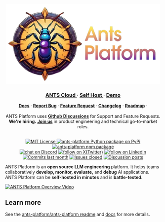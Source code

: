 <div align="center">
   <img src="../static/logo.png" alt="ANTS Platform GitHub Banner">
</div>

<div align="center">
   <div>
      <h3>
         <a href="https://cloud.ants-platform.com">
            <strong>ANTS Cloud</strong>
         </a> ·
         <a href="https://ants-platform.com/docs/deployment/self-host">
            <strong>Self Host</strong>
         </a> ·
         <a href="https://ants-platform.com/demo">
            <strong>Demo</strong>
         </a>
      </h3>
   </div>

   <div>
      <a href="https://agenticants.ai/docs"><strong>Docs</strong></a> ·
      <a href="https://ants-platform.com/issues"><strong>Report Bug</strong></a> ·
      <a href="https://ants-platform.com/ideas"><strong>Feature Request</strong></a> ·
      <a href="https://ants-platform.com/changelog"><strong>Changelog</strong></a> ·
      <a href="https://ants-platform.com/roadmap"><strong>Roadmap</strong></a> ·
   </div>
   <br/>
   <span>ANTS Platform uses <a href="https://github.com/orgs/ants-platform/discussions"><strong>Github Discussions</strong></a>  for Support and Feature Requests.</span>
   <br/>
   <span><b>We're hiring.</b> <a href="https://ants-platform.com/careers"><strong>Join us</strong></a> in product engineering and technical go-to-market roles.</span>
   <br/>
   <br/>
   <div>
   </div>
</div>

<p align="center">
   <a href="https://github.com/ants-platform/.github/blob/main/LICENSE">
   <img src="https://img.shields.io/badge/License-MIT-E11311.svg" alt="MIT License">
   </a>
   <a href="https://pypi.python.org/pypi/ants-platform"><img src="https://img.shields.io/pypi/dm/ants-platform?logo=python&logoColor=white&label=pypi%20ants-platform&color=blue" alt="ants-platform Python package on PyPi"></a>
   <a href="https://www.npmjs.com/package/ants-platform"><img src="https://img.shields.io/npm/dm/ants-platform?logo=npm&logoColor=white&label=npm%20ants-platform&color=blue" alt="ants-platform npm package"></a>
   <br/>
   <a href="https://discord.com/channels/1409972156770685172/1417965502030155818" target="_blank">
   <img src="https://img.shields.io/discord/1111061815649124414?logo=discord&labelColor=%20%235462eb&logoColor=%20%23f5f5f5&color=%20%235462eb"
      alt="chat on Discord"></a>
   <a href="https://x.com/AgenticAntsAI" target="_blank">
   <img src="https://img.shields.io/twitter/follow/ants_platform?logo=X&color=%20%23f5f5f5"
      alt="follow on X(Twitter)"></a>
   <a href="https://www.linkedin.com/company/agentic-ants/" target="_blank">
   <img src="https://custom-icon-badges.demolab.com/badge/LinkedIn-0A66C2?logo=linkedin-white&logoColor=fff"
      alt="follow on LinkedIn"></a>
   <a href="https://github.com/ants-platform/.github/graphs/commit-activity" target="_blank">
   <img alt="Commits last month" src="https://img.shields.io/github/commit-activity/m/ants-platform/.github?labelColor=%20%2332b583&color=%20%2312b76a"></a>
   <a href="https://github.com/ants-platform/.github/" target="_blank">
   <img alt="Issues closed" src="https://img.shields.io/github/issues-search?query=repo%3Aants-platform%2F.github%20is%3Aclosed&label=issues%20closed&labelColor=%20%237d89b0&color=%20%235d6b98"></a>
   <a href="https://github.com/ants-platform/.github/discussions/" target="_blank">
   <img alt="Discussion posts" src="https://img.shields.io/github/discussions/ants-platform/.github?labelColor=%20%239b8afb&color=%20%237a5af8"></a>
</p>

ANTS Platform is an **open source LLM engineering** platform. It helps teams collaboratively
**develop, monitor, evaluate,** and **debug** AI applications. ANTS Platform can be **self-hosted in minutes** and is **battle-tested**.

[![ANTS Platform Overview Video](https://img.youtube.com/vi/IbTCZHUrJJ0/maxresdefault.jpg)](https://www.youtube.com/watch?v=IbTCZHUrJJ0)

## Learn more

See the [ants-platform/ants-platform readme](https://github.com/ants-platform/ants-platform) and [docs](https://ants-platform.com/docs) for more details.
